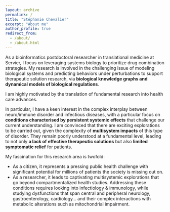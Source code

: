 ```yaml
---
layout: archive
permalink: /
title: "Stéphanie Chevalier"
excerpt: "About me"
author_profile: true
redirect_from:
  - /about/
  - /about.html
---
```


<div class="highlight-box">
  As a bioinformatics postdoctoral researcher in translational medicine at Servier,
  <span class=important>I focus on leveraging systems biology to prioritize drug combination strategies.</span>
  My research is involved in the challenging issue of modeling biological systems and predicting behaviors under perturbations to support therapeutic solution research,
  via <span style="font-weight:bold;">biological knowledge graphs and dynamical models of biological regulations</span>.
</div>

<span class=important>I am highly motivated by the translation of fundamental research into health care advances.</span>

In particular,
<span class=important>I have a keen interest in the complex interplay between neuro/immune disorder and infectious diseases</span>, with a particular focus on **conditions characterised by persistent systemic effects** that challenge our current understanding.
I am convinced that there are exciting explorations to be carried out, given the complexity of **multisystem impacts** of this type of disorder.
They remain poorly understood at a fundamental level, leading to not only **a lack of effective therapeutic solutions** but also **limited symptomatic relief** for patients.

My fascination for this research area is twofold:
- As a citizen, it represents a pressing public health challenge with significant potential for millions of patients the society is missing out on.
- As a researcher, it leads to captivating multisystemic explorations that go beyond compartmentalized health studies. Addressing these conditions requires looking into infectiology & immunology, while studying dysfunctions that span central and peripheral neurology, gastroenterology, cardiology… and their complex interactions with metabolic alterations such as mitochondrial impairment.

<!-- I am highly motivated by the translation of fundamental research into health care advances, with a particular interest in multisystemic disorders. -->
<!-- I have a special affinity for the holistic approach of systems biology to explore biological phenomena.-->
<!-- During my training, I could successively approach complementary bioinformatics perspectives: the challenge of data integration, NGS analysis, structural analysis for drug design, and finally, the one of complex biological systems analysis and modelling. -->

<!-- <hr class="hr_gradient" /> -->
